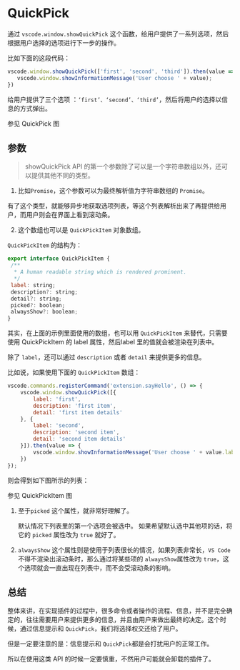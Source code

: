 # QuickPick

通过 `vscode.window.showQuickPick` 这个函数，给用户提供了一系列选项，然后根据用户选择的选项进行下一步的操作。

比如下面的这段代码：

```js
vscode.window.showQuickPick(['first', 'second', 'third']).then(value => {
   vscode.window.showInformationMessage('User choose ' + value);
})
```

给用户提供了三个选项 ：`‘first’、‘second’、‘third’`，然后将用户的选择以信息的方式弹出。

参见 QuickPick 图

## 参数

> showQuickPick API 的第一个参数除了可以是一个字符串数组以外，还可以提供其他不同的类型。

1. 比如`Promise`，这个参数可以为最终解析值为字符串数组的 `Promise`。

有了这个类型，就能够异步地获取选项列表，等这个列表解析出来了再提供给用户，而用户则会在界面上看到滚动条。

2. 这个数组也可以是 `QuickPickItem` 对象数组。

`QuickPickItem` 的结构为：

```js
export interface QuickPickItem {
 /**
  * A human readable string which is rendered prominent.
  */
 label: string;
 description?: string;
 detail?: string;
 picked?: boolean;
 alwaysShow?: boolean;
}
```

其实，在上面的示例里面使用的数组，也可以用 `QuickPickItem` 来替代，只需要使用 QuickPickItem 的 label 属性，然后label 里的值就会被渲染在列表中。

除了 `label`，还可以通过 `description` 或者 `detail` 来提供更多的信息。

比如说，如果使用下面的 `QuickPickItem` 数组：

```js
vscode.commands.registerCommand('extension.sayHello', () => {
    vscode.window.showQuickPick([{
        label: 'first',
        description: 'first item',
        detail: 'first item details'
    }, {
        label: 'second',
        description: 'second item',
        detail: 'second item details'
    }]).then(value => {
        vscode.window.showInformationMessage('User choose ' + value.label);
    })
});
```

则会得到如下图所示的列表：

参见 QuickPickItem 图

1. 至于`picked` 这个属性，就非常好理解了。

    默认情况下列表里的第一个选项会被选中。
    如果希望默认选中其他项的话，将它的 `picked` 属性改为 `true` 就好了。

2. `alwaysShow` 
    这个属性则是使用于列表很长的情况，如果列表非常长，`VS Code` 不得不渲染出滚动条时，那么通过将某些项的 `alwaysShow`属性改为 `true`，这个选项就会一直出现在列表中，而不会受滚动条的影响。

## 总结

整体来讲，在实现插件的过程中，很多命令或者操作的流程、信息，并不是完全确定的，往往需要用户来提供更多的信息，并且由用户来做出最终的决定。这个时候，通过信息提示和 `QuickPick`，我们将选择权交还给了用户。

但是一定要注意的是：信息提示和 `QuickPick`都是会打扰用户的正常工作。

所以在使用这类 API 的时候一定要慎重，不然用户可能就会卸载的插件了。